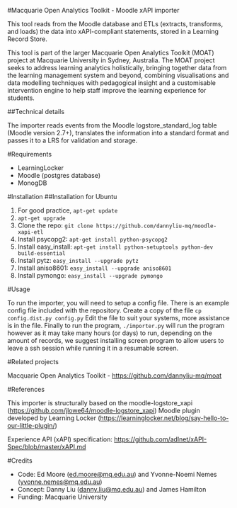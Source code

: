 #Macquarie Open Analytics Toolkit - Moodle xAPI importer

This tool reads from the Moodle database and ETLs (extracts, transforms, and loads) the data into xAPI-compliant statements, stored in a Learning Record Store.

This tool is part of the larger Macquarie Open Analytics Toolkit (MOAT) project at Macquarie University in Sydney, Australia. The MOAT project seeks to address learning analytics holistically, bringing together data from the learning management system and beyond, combining visualisations and data modelling techniques with pedagogical insight and a customisable intervention engine to help staff improve the learning experience for students.

##Technical details

The importer reads events from the Moodle logstore_standard_log table (Moodle version 2.7+), translates the information into a standard format and passes it to a LRS for validation and storage.

#Requirements

* LearningLocker
* Moodle (postgres database)
* MonogDB

#Installation
##Installation for Ubuntu
1. For good practice, `apt-get update`
2. `apt-get upgrade`
3. Clone the repo: `git clone https://github.com/dannyliu-mq/moodle-xapi-etl`
4. Install psycopg2: `apt-get install python-psycopg2`
5. Install easy_install: `apt-get install python-setuptools python-dev build-essential`
6. Install pytz: `easy_install --upgrade pytz`
7. Install aniso8601: `easy_install --upgrade aniso8601`
8. Install pymongo: `easy_install --upgrade pymongo`

#Usage

To run the importer, you will need to setup a config file.
There is an example config file included with the repository.
Create a copy of the file `cp config.dist.py config.py`
Edit the file to suit your systems, more assistance is in the file.
Finally to run the program, `./importer.py` will run the program however as it may take many hours (or days) to run, depending on the amount of records, we suggest installing screen program to allow users to leave a ssh session while running it in a resumable screen.

#Related projects

Macquarie Open Analytics Toolkit - https://github.com/dannyliu-mq/moat

#References

This importer is structurally based on the moodle-logstore_xapi (https://github.com/jlowe64/moodle-logstore_xapi) Moodle plugin developed by Learning Locker (https://learninglocker.net/blog/say-hello-to-our-little-plugin/)

Experience API (xAPI) specification: https://github.com/adlnet/xAPI-Spec/blob/master/xAPI.md

#Credits

* Code: Ed Moore (ed.moore@mq.edu.au) and Yvonne-Noemi Nemes (yvonne.nemes@mq.edu.au)
* Concept: Danny Liu (danny.liu@mq.edu.au) and James Hamilton
* Funding: Macquarie University

